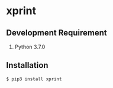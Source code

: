 # xprint

## Development Requirement

1. Python 3.7.0

## Installation

```
$ pip3 install xprint
```
